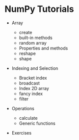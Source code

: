 # NumPy Tutorials

- Array
     - create
     - built-in methods
     - random array
     - Properties and methods
     - reshape
     - shape


- Indexing and Selection
     - Bracket index
     - broadcast
     - Index 2D array
     - fancy index
     - filter

- Operations
     - calculate
     - Generic functions
- Exercises
